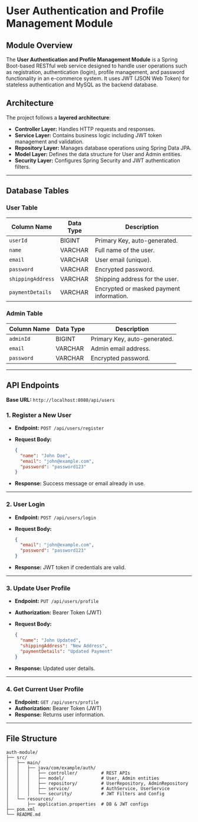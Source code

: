 # User Authentication and Profile Management Module

## Module Overview

The **User Authentication and Profile Management Module** is a Spring Boot-based RESTful web service designed to handle user operations such as registration, authentication (login), profile management, and password functionality in an e-commerce system. It uses JWT (JSON Web Token) for stateless authentication and MySQL as the backend database.

## Architecture

The project follows a **layered architecture**:

* **Controller Layer:** Handles HTTP requests and responses.
* **Service Layer:** Contains business logic including JWT token management and validation.
* **Repository Layer:** Manages database operations using Spring Data JPA.
* **Model Layer:** Defines the data structure for User and Admin entities.
* **Security Layer:** Configures Spring Security and JWT authentication filters.

---



## Database Tables

### User Table

| Column Name        | Data Type | Description                             |
|--------------------|-----------|-----------------------------------------|
| `userId`           | BIGINT    | Primary Key, auto-generated.            |
| `name`             | VARCHAR   | Full name of the user.                  |
| `email`            | VARCHAR   | User email (unique).                    |
| `password`         | VARCHAR   | Encrypted password.                     |
| `shippingAddress`  | VARCHAR   | Shipping address for the user.          |
| `paymentDetails`   | VARCHAR   | Encrypted or masked payment information.|

### Admin Table

| Column Name | Data Type | Description                  |
|-------------|-----------|------------------------------|
| `adminId`   | BIGINT    | Primary Key, auto-generated. |
| `email`     | VARCHAR   | Admin email address.         |
| `password`  | VARCHAR   | Encrypted password.          |

---

## API Endpoints

**Base URL:** `http://localhost:8080/api/users`

### 1. Register a New User

* **Endpoint:** `POST /api/users/register`
* **Request Body:**

    ```json
    {
      "name": "John Doe",
      "email": "john@example.com",
      "password": "password123"
    }
    ```

* **Response:** Success message or email already in use.

---

### 2. User Login

* **Endpoint:** `POST /api/users/login`
* **Request Body:**

    ```json
    {
      "email": "john@example.com",
      "password": "password123"
    }
    ```

* **Response:** JWT token if credentials are valid.

---

### 3. Update User Profile

* **Endpoint:** `PUT /api/users/profile`
* **Authorization:** Bearer Token (JWT)
* **Request Body:**

    ```json
    {
      "name": "John Updated",
      "shippingAddress": "New Address",
      "paymentDetails": "Updated Payment"
    }
    ```

* **Response:** Updated user details.

---

### 4. Get Current User Profile

* **Endpoint:** `GET /api/users/profile`
* **Authorization:** Bearer Token (JWT)
* **Response:** Returns user information.

---

## File Structure

```
auth-module/
├── src/
│   ├── main/
│   │   ├── java/com/example/auth/
│   │   │   ├── controller/         # REST APIs
│   │   │   ├── model/              # User, Admin entities
│   │   │   ├── repository/         # UserRepository, AdminRepository
│   │   │   ├── service/            # AuthService, UserService
│   │   │   └── security/           # JWT Filters and Config
│   └── resources/
│       ├── application.properties  # DB & JWT configs
├── pom.xml
└── README.md
```
